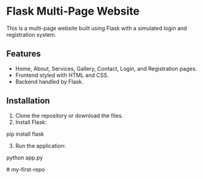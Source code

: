 # Flask Multi-Page Website

This is a multi-page website built using Flask with a simulated login and registration system.

## Features
- Home, About, Services, Gallery, Contact, Login, and Registration pages.
- Frontend styled with HTML and CSS.
- Backend handled by Flask.

## Installation
1. Clone the repository or download the files.
2. Install Flask:

pip install flask

3. Run the application:

python app.py

#   m y - f i r s t - r e p o  
 
